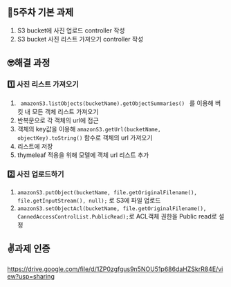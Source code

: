 ## 📖5주차 기본 과제
1. S3 bucket에 사진 업로드 controller 작성
2. S3 bucket 사진 리스트 가져오기 controller 작성

## 🤓해결 과정
### 1️⃣ 사진 리스트 가져오기
1. <code> amazonS3.listObjects(bucketName).getObjectSummaries() </code> 를 이용해 버킷 내 모든 객체 리스트 가져오기
2. 반복문으로 각 객체의 url에 접근
3. 객체의 key값을 이용해 <code>amazonS3.getUrl(bucketName, objectKey).toString()</code> 함수로 객체의 url 가져오기
4. 리스트에 저장
5. thymeleaf 적용을 위해 모델에 객체 url 리스트 추가

### 2️⃣ 사진 업로드하기
1. <code>amazonS3.putObject(bucketName, file.getOriginalFilename(), file.getInputStream(), null);</code> 로 S3에 파일 업로드
2. <code>amazonS3.setObjectAcl(bucketName, file.getOriginalFilename(), CannedAccessControlList.PublicRead);</code>로 ACL객체 권한을 Public read로 설정


## ✌️과제 인증
https://drive.google.com/file/d/1ZP0zgfgus9n5NOU51p686daHZSkrR84E/view?usp=sharing
